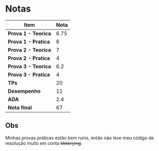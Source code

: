 # Notas

| **Item**                | **Nota** |
|-------------------------|----------|
| **Prova 1 - Teorica**   | 6.75     |
| **Prova 1 - Pratica**   | 6        |
| **Prova 2 - Teorica**   | 7        |
| **Prova 2 - Pratica**   | 4        |
| **Prova 3 - Teorica**   | 6.2      |
| **Prova 3 - Pratica**   | 4        |
| **TPs**                 | 20       |
| **Desempenho**          | 11       |
| **ADA**                 | 2.4      |
| **Nota final**          | 67       |

## Obs

Minhas provas práticas estão bem ruins, então não leve meu código de resolução muito em conta ~~kkkkrying~~.
